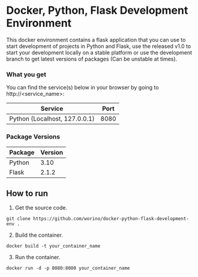 # Docker, Python, Flask Development Environment
This docker environment contains a flask application that you can use to start development of projects in Python and Flask, use the released v1.0 to start your development locally on a stable platform or use the development branch to get latest versions of packages (Can be unstable at times).

### What you get
You can find the service(s) below in your browser by going to http://<service_name>:<port>

| Service  | Port |
| --- | --- |
| Python (Localhost, 127.0.0.1) | 8080 |

### Package Versions

| Package  | Version |
| --- | --- |
| Python | 3.10 |
| Flask | 2.1.2 |

## How to run
1. Get the source code.
```
git clone https://github.com/worino/docker-python-flask-development-env .
```

2. Build the container.
```
docker build -t your_container_name
```

3. Run the container.
```
docker run -d -p 8080:8080 your_container_name
```

